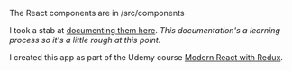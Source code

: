 The React components are in /src/components

I took a stab at <a href="">documenting them here</a>. *This documentation's a learning process so it's a little rough at this point.* 

I created this app as part of the Udemy course <a href="https://www.udemy.com/react-redux/learn/v4/content">Modern React with Redux</a>.
